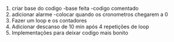 1. criar base do codigo
-base feita
-codigo comentado
2. adicionar alarme
-colocar quando os cronometros chegarem a 0
3. Fazer um loop e os contadores
4. Adicionar descanso de 10 min após 4 repetições de loop
5. Implementações para deixar codigo mais bonito